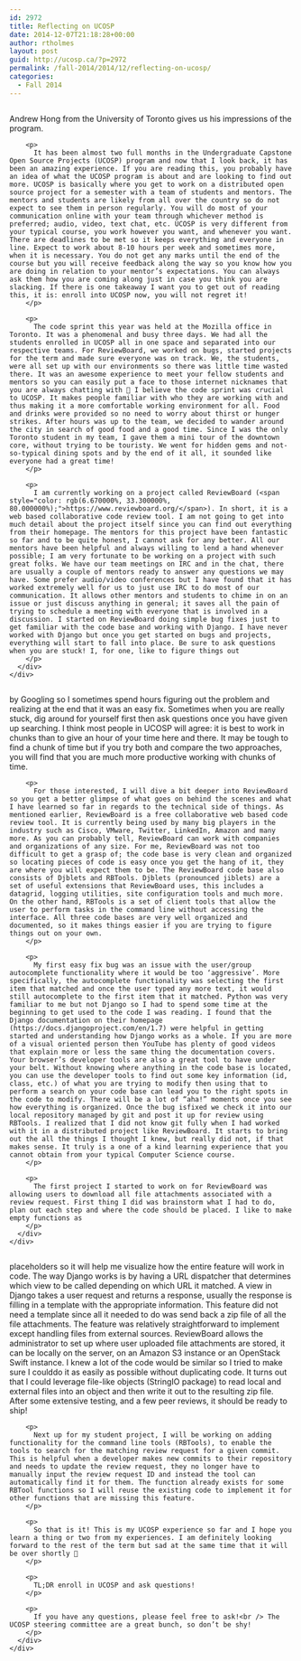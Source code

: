 ```yaml
---
id: 2972
title: Reflecting on UCOSP
date: 2014-12-07T21:18:28+00:00
author: rtholmes
layout: post
guid: http://ucosp.ca/?p=2972
permalink: /fall-2014/2014/12/reflecting-on-ucosp/
categories:
  - Fall 2014
---
```

<div class="page" title="Page 1">
  <div class="section">
    <div class="layoutArea">
      <div class="column">
        <p class="p1">
          Andrew Hong from the University of Toronto gives us his impressions of the program.
        </p>
        
        <p>
          It has been almost two full months in the Undergraduate Capstone Open Source Projects (UCOSP) program and now that I look back, it has been an amazing experience. If you are reading this, you probably have an idea of what the UCOSP program is about and are looking to find out more. UCOSP is basically where you get to work on a distributed open source project for a semester with a team of students and mentors. The mentors and students are likely from all over the country so do not expect to see them in person regularly. You will do most of your communication online with your team through whichever method is preferred; audio, video, text chat, etc. UCOSP is very different from your typical course, you work however you want, and whenever you want. There are deadlines to be met so it keeps everything and everyone in line. Expect to work about 8-10 hours per week and sometimes more, when it is necessary. You do not get any marks until the end of the course but you will receive feedback along the way so you know how you are doing in relation to your mentor’s expectations. You can always ask them how you are coming along just in case you think you are slacking. If there is one takeaway I want you to get out of reading this, it is: enroll into UCOSP now, you will not regret it!
        </p>
        
        <p>
          The code sprint this year was held at the Mozilla office in Toronto. It was a phenomenal and busy three days. We had all the students enrolled in UCOSP all in one space and separated into our respective teams. For ReviewBoard, we worked on bugs, started projects for the term and made sure everyone was on track. We, the students, were all set up with our environments so there was little time wasted there. It was an awesome experience to meet your fellow students and mentors so you can easily put a face to those internet nicknames that you are always chatting with 🙂 I believe the code sprint was crucial to UCOSP. It makes people familiar with who they are working with and thus making it a more comfortable working environment for all. Food and drinks were provided so no need to worry about thirst or hunger strikes. After hours was up to the team, we decided to wander around the city in search of good food and a good time. Since I was the only Toronto student in my team, I gave them a mini tour of the downtown core, without trying to be touristy. We went for hidden gems and not-so-typical dining spots and by the end of it all, it sounded like everyone had a great time!
        </p>
        
        <p>
          I am currently working on a project called ReviewBoard (<span style="color: rgb(6.670000%, 33.300000%, 80.000000%);">https://www.reviewboard.org/</span>). In short, it is a web based collaborative code review tool. I am not going to get into much detail about the project itself since you can find out everything from their homepage. The mentors for this project have been fantastic so far and to be quite honest, I cannot ask for any better. All our mentors have been helpful and always willing to lend a hand whenever possible; I am very fortunate to be working on a project with such great folks. We have our team meetings on IRC and in the chat, there are usually a couple of mentors ready to answer any questions we may have. Some prefer audio/video conferences but I have found that it has worked extremely well for us to just use IRC to do most of our communication. It allows other mentors and students to chime in on an issue or just discuss anything in general; it saves all the pain of trying to schedule a meeting with everyone that is involved in a discussion. I started on ReviewBoard doing simple bug fixes just to get familiar with the code base and working with Django. I have never worked with Django but once you get started on bugs and projects, everything will start to fall into place. Be sure to ask questions when you are stuck! I, for one, like to figure things out
        </p>
      </div>
    </div>
  </div>
</div>

<div class="page" title="Page 2">
  <div class="section">
    <div class="layoutArea">
      <div class="column">
        <p>
          by Googling so I sometimes spend hours figuring out the problem and realizing at the end that it was an easy fix. Sometimes when you are really stuck, dig around for yourself first then ask questions once you have given up searching. I think most people in UCOSP will agree: it is best to work in chunks than to give an hour of your time here and there. It may be tough to find a chunk of time but if you try both and compare the two approaches, you will find that you are much more productive working with chunks of time.
        </p>
        
        <p>
          For those interested, I will dive a bit deeper into ReviewBoard so you get a better glimpse of what goes on behind the scenes and what I have learned so far in regards to the technical side of things. As mentioned earlier, ReviewBoard is a free collaborative web based code review tool. It is currently being used by many big players in the industry such as Cisco, VMware, Twitter, LinkedIn, Amazon and many more. As you can probably tell, ReviewBoard can work with companies and organizations of any size. For me, ReviewBoard was not too difficult to get a grasp of; the code base is very clean and organized so locating pieces of code is easy once you get the hang of it, they are where you will expect them to be. The ReviewBoard code base also consists of Djblets and RBTools. Djblets (pronounced jiblets) are a set of useful extensions that ReviewBoard uses, this includes a datagrid, logging utilities, site configuration tools and much more. On the other hand, RBTools is a set of client tools that allow the user to perform tasks in the command line without accessing the interface. All three code bases are very well organized and documented, so it makes things easier if you are trying to figure things out on your own.
        </p>
        
        <p>
          My first easy fix bug was an issue with the user/group autocomplete functionality where it would be too ‘aggressive’. More specifically, the autocomplete functionality was selecting the first item that matched and once the user typed any more text, it would still autocomplete to the first item that it matched. Python was very familiar to me but not Django so I had to spend some time at the beginning to get used to the code I was reading. I found that the Django documentation on their homepage (https://docs.djangoproject.com/en/1.7) were helpful in getting started and understanding how Django works as a whole. If you are more of a visual oriented person then YouTube has plenty of good videos that explain more or less the same thing the documentation covers. Your browser’s developer tools are also a great tool to have under your belt. Without knowing where anything in the code base is located, you can use the developer tools to find out some key information (id, class, etc.) of what you are trying to modify then using that to perform a search on your code base can lead you to the right spots in the code to modify. There will be a lot of “aha!” moments once you see how everything is organized. Once the bug isfixed we check it into our local repository managed by git and post it up for review using RBTools. I realized that I did not know git fully when I had worked with it in a distributed project like ReviewBoard. It starts to bring out the all the things I thought I knew, but really did not, if that makes sense. It truly is a one of a kind learning experience that you cannot obtain from your typical Computer Science course.
        </p>
        
        <p>
          The first project I started to work on for ReviewBoard was allowing users to download all file attachments associated with a review request. First thing I did was brainstorm what I had to do, plan out each step and where the code should be placed. I like to make empty functions as
        </p>
      </div>
    </div>
  </div>
</div>

<div class="page" title="Page 3">
  <div class="section">
    <div class="layoutArea">
      <div class="column">
        <p>
          placeholders so it will help me visualize how the entire feature will work in code. The way Django works is by having a URL dispatcher that determines which view to be called depending on which URL it matched. A view in Django takes a user request and returns a response, usually the response is filling in a template with the appropriate information. This feature did not need a template since all it needed to do was send back a zip file of all the file attachments. The feature was relatively straightforward to implement except handling files from external sources. ReviewBoard allows the administrator to set up where user uploaded file attachments are stored, it can be locally on the server, on an Amazon S3 instance or an OpenStack Swift instance. I knew a lot of the code would be similar so I tried to make sure I coulddo it as easily as possible without duplicating code. It turns out that I could leverage file-like objects (StringIO package) to read local and external files into an object and then write it out to the resulting zip file. After some extensive testing, and a few peer reviews, it should be ready to ship!
        </p>
        
        <p>
          Next up for my student project, I will be working on adding functionality for the command line tools (RBTools), to enable the tools to search for the matching review request for a given commit. This is helpful when a developer makes new commits to their repository and needs to update the review request, they no longer have to manually input the review request ID and instead the tool can automatically find it for them. The function already exists for some RBTool functions so I will reuse the existing code to implement it for other functions that are missing this feature.
        </p>
        
        <p>
          So that is it! This is my UCOSP experience so far and I hope you learn a thing or two from my experiences. I am definitely looking forward to the rest of the term but sad at the same time that it will be over shortly 🙁
        </p>
        
        <p>
          TL;DR enroll in UCOSP and ask questions!
        </p>
        
        <p>
          If you have any questions, please feel free to ask!<br /> The UCOSP steering committee are a great bunch, so don’t be shy!
        </p>
      </div>
    </div>
  </div>
</div>